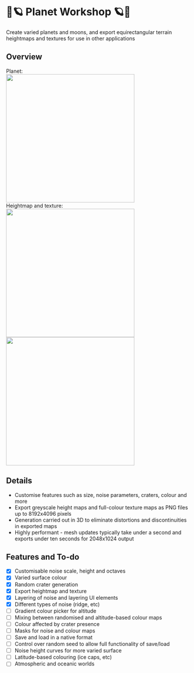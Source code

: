 # :stars::ringed_planet: Planet Workshop :ringed_planet::stars:
Create varied planets and moons, and export equirectangular terrain heightmaps and textures for use in other applications

## Overview
Planet:<br>
<img src="https://github.com/carlpilot/Planet-Workshop/blob/main/Assets/readme%20planet.png" width=350><br>
Heightmap and texture:<br>
<img src="https://github.com/carlpilot/Planet-Workshop/blob/main/Assets/readmeplanet_height.png" width=350>
<img src="https://github.com/carlpilot/Planet-Workshop/blob/main/Assets/readmeplanet_texture.png" width=350>

## Details
- Customise features such as size, noise parameters, craters, colour and more
- Export greyscale height maps and full-colour texture maps as PNG files up to 8192x4096 pixels
- Generation carried out in 3D to eliminate distortions and discontinuities in exported maps
- Highly performant - mesh updates typically take under a second and exports under ten seconds for 2048x1024 output

## Features and To-do
- [x] Customisable noise scale, height and octaves
- [x] Varied surface colour
- [x] Random crater generation
- [x] Export heightmap and texture
- [x] Layering of noise and layering UI elements
- [x] Different types of noise (ridge, etc)
- [ ] Gradient colour picker for altitude
- [ ] Mixing between randomised and altitude-based colour maps
- [ ] Colour affected by crater presence
- [ ] Masks for noise and colour maps
- [ ] Save and load in a native format
- [ ] Control over random seed to allow full functionality of save/load
- [ ] Noise height curves for more varied surface
- [ ] Latitude-based colouring (ice caps, etc)
- [ ] Atmospheric and oceanic worlds
